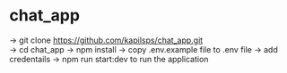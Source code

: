 # chat_app

-> git clone https://github.com/kapilsps/chat_app.git <br>
-> cd chat_app
-> npm install
-> copy .env.example file to .env file 
-> add credentails 
-> npm run start:dev to run the application
